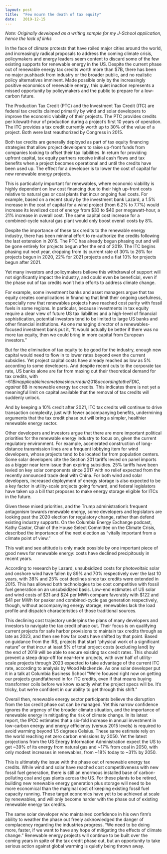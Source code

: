 ```yaml
---
layout: post
title:  "Few mourn the death of tax equity"
date:   2019-12-15
---
```


*Note: Originally developed as a writing sample for my J-School application, hence the lack of links*

In the face of climate protests that have roiled major cities around the world, and increasingly radical proposals to address the coming climate crisis, policymakers and energy leaders seem content to discard some of the few existing supports for renewable energy in the US. Despite the current phase out of renewable energy tax credits worth more than $7B, there has been no major pushback from industry or the broader public, and no realistic policy alternatives imminent. Made possible only by the increasingly positive economics of renewable energy, this quiet inaction represents a missed opportunity by policymakers and the public to prepare for a low-carbon future.

The Production Tax Credit (PTC) and the Investment Tax Credit (ITC) are federal tax credits claimed primarily by wind and solar developers to improve the economic viability of their projects. The PTC provides credits per kilowatt-hour of production during a project’s first 10 years of operation. The ITC provides a tax credit currently worth up to 30% of the value of a project. Both were last reauthorized by Congress in 2015.

Both tax credits are generally deployed as part of tax equity financing strategies that allow project developers to raise up-front funds from companies looking to offset their tax liabilities. In return for providing upfront capital, tax equity partners receive initial cash flows and tax benefits when a project becomes operational and until the credits have been used up. The effect for a developer is to lower the cost of capital for new renewable energy projects.

This is particularly important for renewables, where economic viability is highly dependent on low cost financing due to their high up-front costs relative to natural gas or coal plants that incur ongoing fuel costs. For example, based on a recent study by the investment bank Lazard, a 1.5% increase in the cost of capital for a wind project (from 6.2% to 7.7%) would increase its levelized cost of energy from $33 to $40 per megawatt-hour, a 21% increase in overall cost. The same capital cost increase for a combined-cycle natural gas plant would only boost overall costs by 8%.

Despite the importance of these tax credits to the renewable energy industry, there has been minimal effort to re-authorize the credits following the last extension in 2015. The PTC has already begun phasing out and will be gone entirely for projects begun after the end of 2019. The ITC begins phasing out next year, dropping from its current rate of 30% to 26% for projects begun in 2020, 22% for 2021 projects and a flat 10% for projects begun after 2021.

Yet many investors and policymakers believe this withdrawal of support will not significantly impact the industry, and could even be beneficial, even if the phase out of tax credits won’t help efforts to address climate change.

For example, some investment banks and asset managers argue that tax equity creates complications in financing that limit their ongoing usefulness, especially now that renewables projects have reached cost parity with fossil fuels in some regions. In particular, because investments in tax equity require a clear view of future US tax liabilities and a high-level of financial sophistication, potential investors tend to be limited to large US banks and other financial institutions. As one managing director of a renewables-focused investment bank put it, “It would actually be better if there was no more tax equity, then we could bring in more capital from European investors.”

But for the elimination of tax equity to be good for the industry, enough new capital would need to flow in to lower rates beyond even the current subsidies. Yet project capital costs have already reached as low as 5% according to some developers. And despite recent cuts to the corporate tax rate, US banks alone are far from maxing out their theoretical demand for tax credits, with ~$61B in applicable income taxes incurred in 2018 according to the FDIC, against ~$8B in renewable energy tax credits. This indicates there is not yet a meaningful limit on capital available that the removal of tax credits will suddenly unlock.

And by keeping a 10% credit after 2021, ITC tax credits will continue to drive transaction complexity, just with fewer accompanying benefits, undermining arguments that the tax credit phase out will bring a simpler, healthier renewable energy sector.

Other developers and investors argue that there are more important political priorities for the renewable energy industry to focus on, given the current regulatory environment. For example, accelerated construction of long-distance transmission lines are a frequent lobbying item for wind developers, whose projects tend to be located far from population centers. Some solar developers cite the Section 201 tariffs levied on panel imports as a bigger near term issue than expiring subsidies. 25% tariffs have been levied on key solar components since 2017 with no relief expected from the recently announced trade deal with China. For both wind and solar developers, increased deployment of energy storage is also expected to be a key factor in utility-scale projects going forward, and federal legislators have taken up a bill that proposes to make energy storage eligible for ITCs in the future.

Given these mixed priorities, and the Trump administration’s frequent antagonism towards renewable energy, some developers and legislators are looking past the 2020 election for regulatory change, rather than defend existing industry supports. On the Columbia Energy Exchange podcast, Kathy Castor, Chair of the House Select Committee on the Climate Crisis, described the importance of the next election as “vitally important from a climate point of view.”

This wait and see attitude is only made possible by one important piece of good news for renewable energy: costs have declined precipitously in recent years.

According to research by Lazard, unsubsidized costs for photovoltaic solar and onshore wind have fallen by 89% and 70% respectively over the last 10 years, with 38% and 25% cost declines since tax credits were extended in 2015. This has allowed both technologies to be cost competitive with fossil fuel generation on an unsubsidized basis. Low-end estimates of US solar and wind costs of $31 and $24 per MWh compare favorably with $122 and $41 per MWh for peaker and combined-cycle gas generation respectively, though, without accompanying energy storage, renewables lack the load profile and dispatch characteristics of those traditional sources.

This declining cost trajectory underpins the plans of many developers and investors to navigate the tax credit phase out. Their focus is on qualifying current projects for safe harbor provisions to maintain tax credits through as late as 2023, and then see how far costs have shifted by that point. Based on guidance from the IRS, projects that start “physical work of a significant nature” or that incur at least 5% of total project costs (excluding land) by the end of 2019 will be able to secure existing tax credit rates. This should prevent a steep drop-off for near-term projects, with over half of utility-scale projects through 2023 expected to take advantage of the current ITC rate, according to analysis by Wood Mackenzie. As one solar developer put it in a talk at Columbia Business School “We’re focused right now on getting our projects grandfathered in for ITC credits, even if that means buying transformer coils before we know exactly what the project specs will be. It’s tricky, but we’re confident in our ability to get through this shift.”

Overall then, renewable energy sector participants believe the disruption from the tax credit phase out can be managed. Yet this narrow confidence ignores the urgency of the broader climate situation, and the importance of renewable energy in mitigating the risk of climate change. In its latest report, the IPCC estimates that a six-fold increase in annual investment in low-carbon energy and energy efficiency (versus 2015 levels) is required to avoid warming beyond 1.5 degrees Celsius. These same estimate rely on the world reaching net zero carbon emissions by 2050. Yet the latest projections from the US Energy Information Administration expect the US to get ~39% of its energy from natural gas and ~17% from coal in 2050, with only modest increases in renewables, from ~18% today to ~31% by 2050.

This is ultimately the issue with the phase out of renewable energy tax credits. While wind and solar have reached cost competitiveness with new fossil fuel generation, there is still an enormous installed base of carbon-polluting coal and gas plants across the US. For these plants to be retired, building new renewable energy generation plus storage will need to be more economical than the marginal cost of keeping existing fossil fuel capacity running. These target economics have yet to be achieved at scale by renewables, and will only become harder with the phase out of existing renewable energy tax credits.

The same solar developer who maintained confidence in his own firm’s ability to weather the phase out freely acknowledged the danger of complacency regarding the industries progress. “We need to be doing more, faster, if we want to have any hope of mitigating the effects of climate change.” Renewable energy projects will continue to be built over the coming years in spite of the tax credit phase out, but an opportunity to take serious action against global warming is quietly being thrown away.
